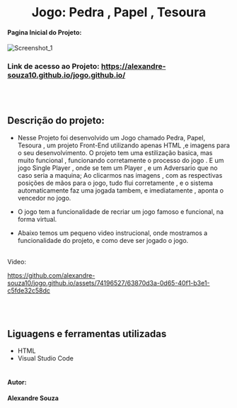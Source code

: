 <h1 align="center"> Jogo: Pedra , Papel , Tesoura</h1>

#### Pagina Inicial do Projeto: 
![Screenshot_1](https://github.com/alexandre-souza10/jogo.github.io/assets/74196527/a1a60edf-b261-42ce-91c9-3c1e09240abe)

### Link de acesso ao Projeto: https://alexandre-souza10.github.io/jogo.github.io/
<br></br>
## Descrição do projeto:
- Nesse Projeto foi desenvolvido um Jogo chamado Pedra, Papel, Tesoura , um projeto Front-End utilizando apenas HTML ,e imagens para o seu desenvolvimento.
O projeto tem uma estilização basica, mas muito funcional , funcionando corretamente o processo do jogo . E um jogo Single Player , onde se tem um Player , e um Adversario  que no caso seria a maquina;
Ao clicarmos nas imagens , com as respectivas posições de mãos para o jogo, tudo flui corretamente , e o sistema automaticamente faz uma jogada tambem, e imediatamente , aponta o vencedor no jogo.

- O jogo tem a funcionalidade de recriar um jogo famoso e funcional, na forma virtual.

- Abaixo temos um pequeno video instrucional, onde mostramos a funcionalidade do projeto, e como deve ser jogado o jogo.
<br></br>

Video:

https://github.com/alexandre-souza10/jogo.github.io/assets/74196527/63870d3a-0d65-40f1-b3e1-c5fde32c58dc

<br></br>
## Liguagens e ferramentas utilizadas
- HTML
- Visual Studio Code
<br></br>

#### Autor: 
**Alexandre Souza**
